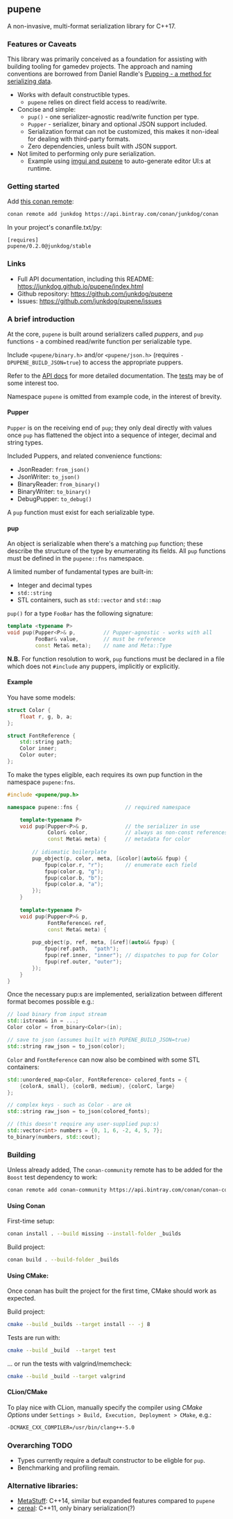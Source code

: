 
## pupene

A non-invasive, multi-format serialization library for C++17.


### Features or Caveats 

This library was primarily conceived as a foundation for assisting with building 
tooling for gamedev projects. The approach and naming conventions are borrowed
from Daniel Randle's [Pupping - a method for serializing data][article]. 

- Works with default constructible types.
  - `pupene` relies on direct field access to read/write. 
- Concise and simple:
    - `pup()` - one serializer-agnostic read/write function per type.
    - `Pupper` - serializer, binary and optional JSON support included. 
    - Serialization format can not be customized, this makes it non-ideal for
      dealing with third-party formats.
    - Zero dependencies, unless built with JSON support. 
- Not limited to performing only pure serialization.
  - Example using [imgui and pupene][pupene_imgui] to auto-generate editor UI:s at runtime. 

 [pupene_imgui]: https://github.com/junkdog/pupene_imgui
 [article]: https://www.gamedev.net/articles/programming/general-and-gameplay-programming/pupping-a-method-for-serializing-data-r4485/


### Getting started

Add [this conan remote](https://bintray.com/junkdog/conan):

```bash
conan remote add junkdog https://api.bintray.com/conan/junkdog/conan
```

In your project's conanfile.txt/py:

```
[requires]
pupene/0.2.0@junkdog/stable
```


### Links

- Full API documentation, including this README: https://junkdog.github.io/pupene/index.html
- Github repository: https://github.com/junkdog/pupene
- Issues: https://github.com/junkdog/pupene/issues


### A brief introduction 

At the core, `pupene` is built around serializers called _puppers_, and `pup`
functions - a combined read/write function per serializable type.

Include `<pupene/binary.h>` and/or `<pupene/json.h>` (requires `-DPUPENE_BUILD_JSON=true`) to
access the appropriate puppers.

Refer to the [API docs](https://junkdog.github.io/pupene) for more detailed
documentation. The [tests][tests] may be of some interest too.

Namespace `pupene` is omitted from example code, in the interest of brevity.

 [tests]: https://github.com/junkdog/pupene/tree/master/test


#### Pupper

`Pupper` is on the receiving end of `pup`; they only deal directly with values once
`pup` has flattened the object into a sequence of integer, decimal and string types. 

Included Puppers, and related convenience functions:
- JsonReader: `from_json()`
- JsonWriter: `to_json()`
- BinaryReader: `from_binary()`
- BinaryWriter: `to_binary()`
- DebugPupper: `to_debug()`
 

A `pup` function must exist for each serializable type. 

#### pup 

An object is serializable when there's a matching `pup` function; these describe 
the structure of the type by enumerating its fields. All `pup` functions must
be defined in the `pupene::fns` namespace.

A limited number of fundamental types are built-in:
- Integer and decimal types
- `std::string`
- STL containers, such as `std::vector` and `std::map`

`pup()` for a type `FooBar` has the following signature:

```cpp
template <typename P>
void pup(Pupper<P>& p,         // Pupper-agnostic - works with all  
         FooBar& value,        // must be reference
         const Meta& meta);    // name and Meta::Type
```

**N.B.** For function resolution to work, `pup` functions must be declared in 
a file which does not `#include` any puppers, implicitly or explicitly. 

#### Example

You have some models:

```cpp
struct Color {
    float r, g, b, a;
};

struct FontReference {
    std::string path;             
    Color inner;
    Color outer;
};
```

To make the types eligible, each requires its own pup function in the namespace `pupene:fns`.

```cpp
#include <pupene/pup.h>

namespace pupene::fns {               // required namespace

    template<typename P>
    void pup(Pupper<P>& p,            // the serializer in use 
             Color& color,            // always as non-const references 
             const Meta& meta) {      // metadata for color 
        
        // idiomatic boilerplate     
        pup_object(p, color, meta, [&color](auto&& fpup) {
            fpup(color.r, "r");       // enumerate each field
            fpup(color.g, "g");
            fpup(color.b, "b");
            fpup(color.a, "a");
        });
    }
    
    template<typename P>
    void pup(Pupper<P>& p,          
             FontReference& ref,    
             const Meta& meta) {    
        
        pup_object(p, ref, meta, [&ref](auto&& fpup) {
            fpup(ref.path,  "path");  
            fpup(ref.inner, "inner"); // dispatches to pup for Color
            fpup(ref.outer, "outer");
        });
    }
}
```

Once the necessary pup:s are implemented, serialization between different
format becomes possible e.g.:

```cpp
// load binary from input stream
std::istream& in = ...;
Color color = from_binary<Color>(in);

// save to json (assumes built with PUPENE_BUILD_JSON=true)
std::string raw_json = to_json(color);
```

`Color` and `FontReference` can now also be combined with some STL containers: 

```cpp
std::unordered_map<Color, FontReference> colored_fonts = {
    {colorA, small}, {colorB, medium}, {colorC, large}
};

// complex keys - such as Color - are ok
std::string raw_json = to_json(colored_fonts);

// (this doesn't require any user-supplied pup:s)
std::vector<int> numbers = {0, 1, 6, -2, 4, 5, 7};
to_binary(numbers, std::cout);
```


### Building

Unless already added, The `conan-community` remote has to be added for
the `Boost` test dependency to work:

```bash
conan remote add conan-community https://api.bintray.com/conan/conan-community/conan 
```


#### Using Conan

First-time setup:

```bash
conan install . --build missing --install-folder _builds 
```

Build project:

```bash
conan build . --build-folder _builds
```

#### Using CMake:

Once conan has built the project for the first time, CMake should work as
expected.

Build project:

```bash
cmake --build _builds --target install -- -j 8
```

Tests are run with:

```bash
cmake --build _build  --target test
```
... or run the tests with valgrind/memcheck:

```bash
cmake --build _build --target valgrind
```

#### CLion/CMake

To play nice with CLion, manually specify the compiler using *CMake Options* 
under `Settings > Build, Execution, Deployment > CMake`, e.g.:

```bash
-DCMAKE_CXX_COMPILER=/usr/bin/clang++-5.0
```

### Overarching TODO
- Types currently require a default constructor to be eligble for `pup`.
- Benchmarking and profiling remain.

### Alternative libraries:
- [MetaStuff](https://github.com/eliasdaler/MetaStuff): C++14, similar but expanded features compared to `pupene`
- [cereal](https://github.com/USCiLab/cereal): C++11, only binary serialization(?)

